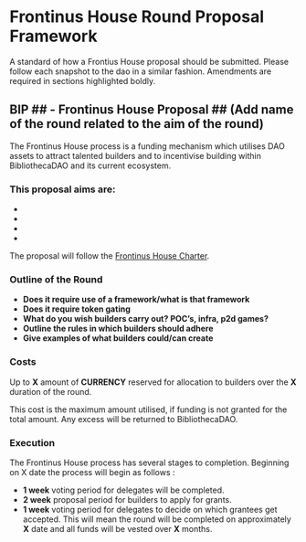 # Frontinus House Round Proposal Framework
A standard of how a Frontius House proposal should be submitted. Please follow each snapshot to the dao in a similar fashion. Amendments are required in sections highlighted boldly.

## BIP ## - Frontinus House Proposal ## (Add name of the round related to the aim of the round)
The Frontinus House process is a funding mechanism which utilises DAO assets to attract talented builders and to incentivise building within BibliothecaDAO and its current ecosystem.

### This proposal aims are:
-  
-  
-  
- 
The proposal will follow the [Frontinus House Charter](https://github.com/Bibliothecadao/Frontinus-House-Docs/blob/main/Charter/Charter.md).
### Outline of the Round
- **Does it require use of a framework/what is that framework**
- **Does it require token gating**
- **What do you wish builders carry out? POC’s, infra, p2d games?**
- **Outline the rules in which builders should adhere**
- **Give examples of what builders could/can create**
### Costs
Up to **X** amount of **CURRENCY** reserved for allocation to builders over the **X** duration of the round. 

This cost is the maximum amount utilised, if funding is not granted for the total amount. Any excess will be returned to BibliothecaDAO.

### Execution
The Frontinus House process has several stages to completion. Beginning on X date the process will begin as follows :
-  **1 week** voting period for delegates will be completed.
-  **2 week** proposal period for builders to apply for grants.
-  **1 week** voting period for delegates to decide on which grantees get accepted.
This will mean the round will be completed on approximately **X** date and all funds will be vested over **X** months.

